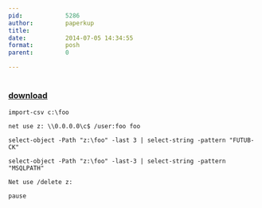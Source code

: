 ```yaml
---
pid:            5286
author:         paperkup
title:          
date:           2014-07-05 14:34:55
format:         posh
parent:         0

---
```


# 

### [download](Scripts\5286.ps1)



```posh
import-csv c:\foo

net use z: \\0.0.0.0\c$ /user:foo foo

select-object -Path "z:\foo" -last 3 | select-string -pattern "FUTUB-CK"

select-object -Path "z:\foo" -last-3 | select-string -pattern "MSQLPATH"

Net use /delete z:

pause

```
